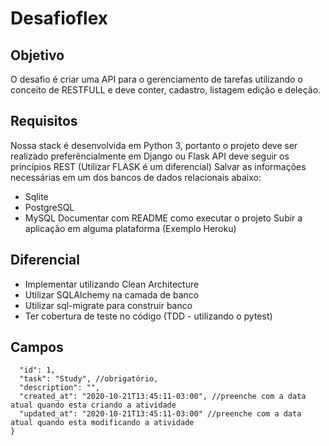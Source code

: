 # Desafioflex
## Objetivo
O desafio é criar uma API para o gerenciamento de tarefas utilizando o conceito de RESTFULL e deve conter, cadastro, listagem edição e deleção.

## Requisitos
Nossa stack é desenvolvida em Python 3, portanto o projeto deve ser realizado preferêncialmente em Django ou Flask
API deve seguir os princípios REST (Utilizar FLASK é um diferencial)
Salvar as informações necessárias em um dos bancos de dados relacionais abaixo:
- Sqlite
- PostgreSQL
- MySQL
Documentar com README como executar o projeto
Subir a aplicação em alguma plataforma (Exemplo Heroku)

## Diferencial
- Implementar utilizando Clean Architecture
- Utilizar SQLAlchemy na camada de banco
- Utilizar sql-migrate para construir banco
- Ter cobertura de teste no código (TDD - utilizando o pytest)

## Campos
```{
  "id": 1,
  "task": "Study", //obrigatório,
  "description": "",
  "created_at": "2020-10-21T13:45:11-03:00", //preenche com a data atual quando esta criando a atividade
  "updated_at": "2020-10-21T13:45:11-03:00" //preenche com a data atual quando esta modificando a atividade
} 
